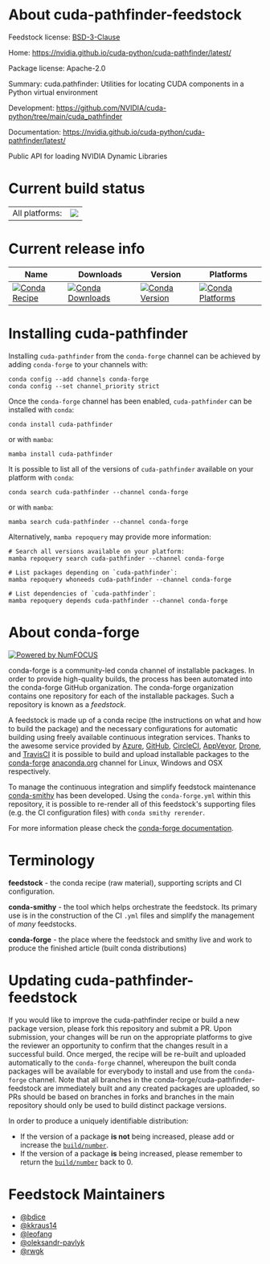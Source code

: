 About cuda-pathfinder-feedstock
===============================

Feedstock license: [BSD-3-Clause](https://github.com/conda-forge/cuda-pathfinder-feedstock/blob/main/LICENSE.txt)

Home: https://nvidia.github.io/cuda-python/cuda-pathfinder/latest/

Package license: Apache-2.0

Summary: cuda.pathfinder: Utilities for locating CUDA components in a Python virtual environment

Development: https://github.com/NVIDIA/cuda-python/tree/main/cuda_pathfinder

Documentation: https://nvidia.github.io/cuda-python/cuda-pathfinder/latest/

Public API for loading NVIDIA Dynamic Libraries

Current build status
====================


<table><tr><td>All platforms:</td>
    <td>
      <a href="https://dev.azure.com/conda-forge/feedstock-builds/_build/latest?definitionId=26238&branchName=main">
        <img src="https://dev.azure.com/conda-forge/feedstock-builds/_apis/build/status/cuda-pathfinder-feedstock?branchName=main">
      </a>
    </td>
  </tr>
</table>

Current release info
====================

| Name | Downloads | Version | Platforms |
| --- | --- | --- | --- |
| [![Conda Recipe](https://img.shields.io/badge/recipe-cuda--pathfinder-green.svg)](https://anaconda.org/conda-forge/cuda-pathfinder) | [![Conda Downloads](https://img.shields.io/conda/dn/conda-forge/cuda-pathfinder.svg)](https://anaconda.org/conda-forge/cuda-pathfinder) | [![Conda Version](https://img.shields.io/conda/vn/conda-forge/cuda-pathfinder.svg)](https://anaconda.org/conda-forge/cuda-pathfinder) | [![Conda Platforms](https://img.shields.io/conda/pn/conda-forge/cuda-pathfinder.svg)](https://anaconda.org/conda-forge/cuda-pathfinder) |

Installing cuda-pathfinder
==========================

Installing `cuda-pathfinder` from the `conda-forge` channel can be achieved by adding `conda-forge` to your channels with:

```
conda config --add channels conda-forge
conda config --set channel_priority strict
```

Once the `conda-forge` channel has been enabled, `cuda-pathfinder` can be installed with `conda`:

```
conda install cuda-pathfinder
```

or with `mamba`:

```
mamba install cuda-pathfinder
```

It is possible to list all of the versions of `cuda-pathfinder` available on your platform with `conda`:

```
conda search cuda-pathfinder --channel conda-forge
```

or with `mamba`:

```
mamba search cuda-pathfinder --channel conda-forge
```

Alternatively, `mamba repoquery` may provide more information:

```
# Search all versions available on your platform:
mamba repoquery search cuda-pathfinder --channel conda-forge

# List packages depending on `cuda-pathfinder`:
mamba repoquery whoneeds cuda-pathfinder --channel conda-forge

# List dependencies of `cuda-pathfinder`:
mamba repoquery depends cuda-pathfinder --channel conda-forge
```


About conda-forge
=================

[![Powered by
NumFOCUS](https://img.shields.io/badge/powered%20by-NumFOCUS-orange.svg?style=flat&colorA=E1523D&colorB=007D8A)](https://numfocus.org)

conda-forge is a community-led conda channel of installable packages.
In order to provide high-quality builds, the process has been automated into the
conda-forge GitHub organization. The conda-forge organization contains one repository
for each of the installable packages. Such a repository is known as a *feedstock*.

A feedstock is made up of a conda recipe (the instructions on what and how to build
the package) and the necessary configurations for automatic building using freely
available continuous integration services. Thanks to the awesome service provided by
[Azure](https://azure.microsoft.com/en-us/services/devops/), [GitHub](https://github.com/),
[CircleCI](https://circleci.com/), [AppVeyor](https://www.appveyor.com/),
[Drone](https://cloud.drone.io/welcome), and [TravisCI](https://travis-ci.com/)
it is possible to build and upload installable packages to the
[conda-forge](https://anaconda.org/conda-forge) [anaconda.org](https://anaconda.org/)
channel for Linux, Windows and OSX respectively.

To manage the continuous integration and simplify feedstock maintenance
[conda-smithy](https://github.com/conda-forge/conda-smithy) has been developed.
Using the ``conda-forge.yml`` within this repository, it is possible to re-render all of
this feedstock's supporting files (e.g. the CI configuration files) with ``conda smithy rerender``.

For more information please check the [conda-forge documentation](https://conda-forge.org/docs/).

Terminology
===========

**feedstock** - the conda recipe (raw material), supporting scripts and CI configuration.

**conda-smithy** - the tool which helps orchestrate the feedstock.
                   Its primary use is in the construction of the CI ``.yml`` files
                   and simplify the management of *many* feedstocks.

**conda-forge** - the place where the feedstock and smithy live and work to
                  produce the finished article (built conda distributions)


Updating cuda-pathfinder-feedstock
==================================

If you would like to improve the cuda-pathfinder recipe or build a new
package version, please fork this repository and submit a PR. Upon submission,
your changes will be run on the appropriate platforms to give the reviewer an
opportunity to confirm that the changes result in a successful build. Once
merged, the recipe will be re-built and uploaded automatically to the
`conda-forge` channel, whereupon the built conda packages will be available for
everybody to install and use from the `conda-forge` channel.
Note that all branches in the conda-forge/cuda-pathfinder-feedstock are
immediately built and any created packages are uploaded, so PRs should be based
on branches in forks and branches in the main repository should only be used to
build distinct package versions.

In order to produce a uniquely identifiable distribution:
 * If the version of a package **is not** being increased, please add or increase
   the [``build/number``](https://docs.conda.io/projects/conda-build/en/latest/resources/define-metadata.html#build-number-and-string).
 * If the version of a package **is** being increased, please remember to return
   the [``build/number``](https://docs.conda.io/projects/conda-build/en/latest/resources/define-metadata.html#build-number-and-string)
   back to 0.

Feedstock Maintainers
=====================

* [@bdice](https://github.com/bdice/)
* [@kkraus14](https://github.com/kkraus14/)
* [@leofang](https://github.com/leofang/)
* [@oleksandr-pavlyk](https://github.com/oleksandr-pavlyk/)
* [@rwgk](https://github.com/rwgk/)

